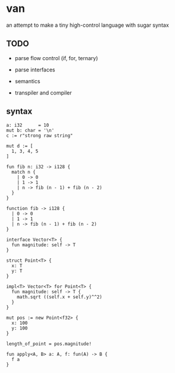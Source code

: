 # van

an attempt to make a tiny high-control language with sugar syntax

## TODO

- parse flow control (if, for, ternary)

- parse interfaces

- semantics

- transpiler and compiler

## syntax

```
a: i32      = 10
mut b: char = '\n'
c := r"strong raw string"

mut d := [
  1, 3, 4, 5
]
```

```
fun fib n: i32 -> i128 {
  match n {
    | 0 -> 0
    | 1 -> 1
    | n -> fib (n - 1) + fib (n - 2)
  }
}
```

```
function fib -> i128 {
  | 0 -> 0
  | 1 -> 1
  | n -> fib (n - 1) + fib (n - 2)
}
```

```
interface Vector<T> {
  fun magnitude: self -> T
}

struct Point<T> {
  x: T
  y: T
}

impl<T> Vector<T> for Point<T> {
  fun magnitude: self -> T {
    math.sqrt ((self.x + self.y)^^2)
  }
}

mut pos := new Point<f32> {
  x: 100
  y: 100
}

length_of_point = pos.magnitude!
```

```
fun apply<A, B> a: A, f: fun(A) -> B {
  f a
}
```

